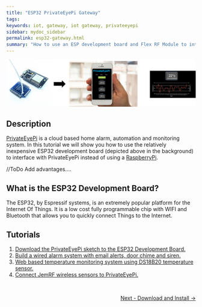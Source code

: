 ```yaml
---
title: "ESP32 PrivateEyePi Gateway"
tags: 
keywords: iot, gateway, iot gateway, privateeyepi
sidebar: mydoc_sidebar
permalink: esp32-gateway.html
summary: "How to use an ESP development board and Flex RF Module to interface to PrivateEyePi"
---
```


<img src="images/esp32-banner-large.png"/>

## Description

[PrivateEyePi](http://projects.privateeyepi.com) is a cloud based home alarm, automation and monitoring system. In this tutorial we will show you how to use the relatively inexpensive ESP32 development board (depicted above in the background) to interface with PrivateEyePi instead of using a [RaspberryPi](http://www.raspberrypi.org). 

//ToDo Add advantages....

## What is the ESP32 Development Board?
The ESP32, by Espressif systems, is an extremely popular platform for the Internet Of Things. It is a low cost fully programmable chip with WIFI and Bluetooth that allows you to quickly connect Things to the Internet. 

## Tutorials

1. [Download the PrivateEyePi sketch to the ESP32 Development Board.](esp32-install.html)
2. [Build a wired alarm system with email alerts, door chime and siren.](esp32-alarm-system.html)
3. [Web based temperature monitoring system using DS18B20 temperature sensor.](esp32-temperature.html)
4. [Connect JemRF wireless sensors to PrivateEyePi.](esp32-jemrf.html)

<BR>

<p style="text-align: right"><a href="esp32-install.html">Next - Download and Install -></a></p>

